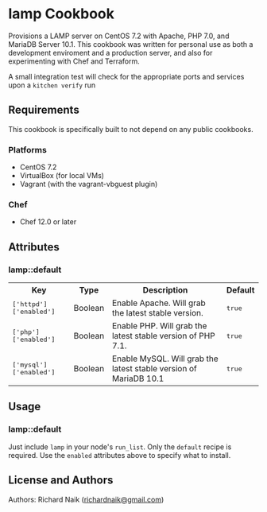 # lamp Cookbook

Provisions a LAMP server on CentOS 7.2 with Apache, PHP 7.0, and MariaDB Server 10.1. This cookbook was written for 
personal use as both a development enviroment and a production server, and also for experimenting with
Chef and Terraform.

A small integration test will check for the appropriate ports and services upon 
a `kitchen verify` run

## Requirements

This cookbook is specifically built to not depend on any public cookbooks.

### Platforms

- CentOS 7.2
- VirtualBox (for local VMs)
- Vagrant (with the vagrant-vbguest plugin)

### Chef

- Chef 12.0 or later

## Attributes

### lamp::default

<table>
  <tr>
    <th>Key</th>
    <th>Type</th>
    <th>Description</th>
    <th>Default</th>
  </tr>
  <tr>
    <td><tt>['httpd']['enabled']</tt></td>
    <td>Boolean</td>
    <td>Enable Apache. Will grab the latest stable version.</td>
    <td><tt>true</tt></td>
  </tr>
  <tr>
    <td><tt>['php']['enabled']</tt></td>
    <td>Boolean</td>
    <td>Enable PHP. Will grab the latest stable version of PHP 7.1.</td>
    <td><tt>true</tt></td>
  </tr>
  <tr>
    <td><tt>['mysql']['enabled']</tt></td>
    <td>Boolean</td>
    <td>Enable MySQL. Will grab the latest stable version of MariaDB 10.1</td>
    <td><tt>true</tt></td>
  </tr>
</table>

## Usage

### lamp::default

Just include `lamp` in your node's `run_list`. Only the `default` recipe is required. Use the `enabled` attributes above to specify what to install.

## License and Authors

Authors: Richard Naik (richardnaik@gmail.com)
